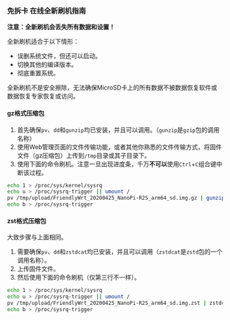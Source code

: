 ### 免拆卡 在线全新刷机指南

**注意：全新刷机会丢失所有数据和设置！**

全新刷机适合于以下情形：
* 误删系统文件，但还可以启动。
* 切换其他的编译版本。
* 彻底重置系统。

全新刷机不是安全擦除，无法确保MicroSD卡上的所有数据不被数据恢复软件或数据恢复专家恢复或访问。

#### gz格式压缩包
1. 首先确保`pv`、`dd`和`gunzip`均已安装，并且可以调用。（`gunzip`是`gzip`包的调用名称）
2. 使用Web管理页面的文件传输功能，或者其他你熟悉的文件传输方式，将固件文件（gz压缩包）上传到`/tmp`目录或其子目录下。
3. 使用下面的命令刷机。注意一旦出现进度条，千万**不可以**使用`Ctrl`+`C`组合键中断该过程。

```bash
echo 1 > /proc/sys/kernel/sysrq
echo u > /proc/sysrq-trigger || umount /
pv /tmp/upload/FriendlyWrt_20200425_NanoPi-R2S_arm64_sd.img.gz | gunzip -dc | dd of=/dev/mmcblk0 conv=fsync
echo b > /proc/sysrq-trigger
```
#### zst格式压缩包
大致步骤与上面相同。  
1. 需要确保`pv`、`dd`和`zstdcat`均已安装，并且可以调用（`zstdcat`是`zstd`包的一个调用名称）。
2. 上传固件文件。
3. 然后使用下面的命令刷机（仅第三行不一样）。
```bash
echo 1 > /proc/sys/kernel/sysrq
echo u > /proc/sysrq-trigger || umount /
pv /tmp/upload/FriendlyWrt_20200425_NanoPi-R2S_arm64_sd.img.zst | zstdcat | dd of=/dev/mmcblk0 conv=fsync
echo b > /proc/sysrq-trigger
```
